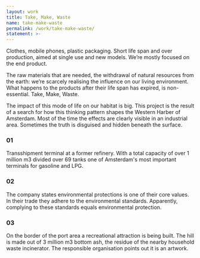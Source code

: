 ```yaml
---
layout: work
title: Take, Make, Waste
name: take-make-waste
permalink: /work/take-make-waste/
statement: >-
---
```


Clothes, mobile phones, plastic packaging. Short life span and over production, aimed at single use and new models. We’re mostly focused on the end product.

The raw materials that are needed, the withdrawal of natural resources from the earth: we’re scarcely realising the influence on our living environment. What happens to the products after their life span has expired, is non-essential. Take, Make, Waste.

The impact of this mode of life on our habitat is big. This project is the result of a search for how this thinking pattern shapes the Western Harber of Amsterdam. Most of the time the effects are clearly visible in an industrial area. Sometimes the truth is disguised and hidden beneath the surface.

### 01
Transshipment terminal at a former refinery. With a total capacity of over 1 million m3 divided over 69 tanks one of Amsterdam's most important terminals for gasoline and LPG.

### 02
The company states environmental protections is one of their core values. In their trade they adhere to the environmental standards. Apparently, complying to these standards equals environmental protection.

### 03
On the border of the port area a recreational attraction is being built. The hill is made out of 3 million m3 bottom ash, the residue of the nearby household waste incinerator. The responsible organisation points out it is an artwork.
